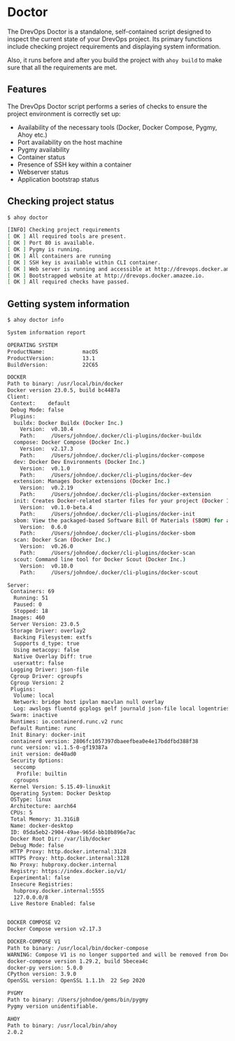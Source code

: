 # Doctor

The DrevOps Doctor is a standalone, self-contained script designed to
inspect the current state of your DrevOps project. Its primary functions include
checking project requirements and displaying system information.

Also, it runs before and after you build the project with `ahoy build` to make
sure that all the requirements are met.

## Features

The DrevOps Doctor script performs a series of checks to ensure the project
environment is correctly set up:

- Availability of the necessary tools (Docker, Docker Compose, Pygmy, Ahoy etc.)
- Port availability on the host machine
- Pygmy availability
- Container status
- Presence of SSH key within a container
- Webserver status
- Application bootstrap status

## Checking project status

```bash
$ ahoy doctor

[INFO] Checking project requirements
[ OK ] All required tools are present.
[ OK ] Port 80 is available.
[ OK ] Pygmy is running.
[ OK ] All containers are running
[ OK ] SSH key is available within CLI container.
[ OK ] Web server is running and accessible at http://drevops.docker.amazee.io.
[ OK ] Bootstrapped website at http://drevops.docker.amazee.io.
[ OK ] All required checks have passed.
```

## Getting system information

```bash
$ ahoy doctor info

System information report

OPERATING SYSTEM
ProductName:            macOS
ProductVersion:         13.1
BuildVersion:           22C65

DOCKER
Path to binary: /usr/local/bin/docker
Docker version 23.0.5, build bc4487a
Client:
 Context:    default
 Debug Mode: false
 Plugins:
  buildx: Docker Buildx (Docker Inc.)
    Version:  v0.10.4
    Path:     /Users/johndoe/.docker/cli-plugins/docker-buildx
  compose: Docker Compose (Docker Inc.)
    Version:  v2.17.3
    Path:     /Users/johndoe/.docker/cli-plugins/docker-compose
  dev: Docker Dev Environments (Docker Inc.)
    Version:  v0.1.0
    Path:     /Users/johndoe/.docker/cli-plugins/docker-dev
  extension: Manages Docker extensions (Docker Inc.)
    Version:  v0.2.19
    Path:     /Users/johndoe/.docker/cli-plugins/docker-extension
  init: Creates Docker-related starter files for your project (Docker Inc.)
    Version:  v0.1.0-beta.4
    Path:     /Users/johndoe/.docker/cli-plugins/docker-init
  sbom: View the packaged-based Software Bill Of Materials (SBOM) for an image (Anchore Inc.)
    Version:  0.6.0
    Path:     /Users/johndoe/.docker/cli-plugins/docker-sbom
  scan: Docker Scan (Docker Inc.)
    Version:  v0.26.0
    Path:     /Users/johndoe/.docker/cli-plugins/docker-scan
  scout: Command line tool for Docker Scout (Docker Inc.)
    Version:  v0.10.0
    Path:     /Users/johndoe/.docker/cli-plugins/docker-scout

Server:
 Containers: 69
  Running: 51
  Paused: 0
  Stopped: 18
 Images: 460
 Server Version: 23.0.5
 Storage Driver: overlay2
  Backing Filesystem: extfs
  Supports d_type: true
  Using metacopy: false
  Native Overlay Diff: true
  userxattr: false
 Logging Driver: json-file
 Cgroup Driver: cgroupfs
 Cgroup Version: 2
 Plugins:
  Volume: local
  Network: bridge host ipvlan macvlan null overlay
  Log: awslogs fluentd gcplogs gelf journald json-file local logentries splunk syslog
 Swarm: inactive
 Runtimes: io.containerd.runc.v2 runc
 Default Runtime: runc
 Init Binary: docker-init
 containerd version: 2806fc1057397dbaeefbea0e4e17bddfbd388f38
 runc version: v1.1.5-0-gf19387a
 init version: de40ad0
 Security Options:
  seccomp
   Profile: builtin
  cgroupns
 Kernel Version: 5.15.49-linuxkit
 Operating System: Docker Desktop
 OSType: linux
 Architecture: aarch64
 CPUs: 5
 Total Memory: 31.31GiB
 Name: docker-desktop
 ID: 05da5eb2-2904-49ae-965d-bb10b896e7ac
 Docker Root Dir: /var/lib/docker
 Debug Mode: false
 HTTP Proxy: http.docker.internal:3128
 HTTPS Proxy: http.docker.internal:3128
 No Proxy: hubproxy.docker.internal
 Registry: https://index.docker.io/v1/
 Experimental: false
 Insecure Registries:
  hubproxy.docker.internal:5555
  127.0.0.0/8
 Live Restore Enabled: false


DOCKER COMPOSE V2
Docker Compose version v2.17.3

DOCKER-COMPOSE V1
Path to binary: /usr/local/bin/docker-compose
WARNING: Compose V1 is no longer supported and will be removed from Docker Desktop in an upcoming release. See https://docs.docker.com/go/compose-v1-eol/
docker-compose version 1.29.2, build 5becea4c
docker-py version: 5.0.0
CPython version: 3.9.0
OpenSSL version: OpenSSL 1.1.1h  22 Sep 2020

PYGMY
Path to binary: /Users/johndoe/gems/bin/pygmy
Pygmy version unidentifiable.

AHOY
Path to binary: /usr/local/bin/ahoy
2.0.2
```
